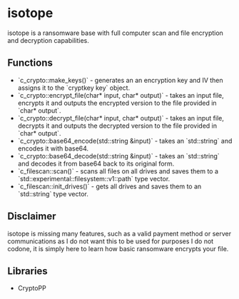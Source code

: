 # isotope
isotope is a ransomware base with full computer scan and file encryption and decryption capabilities.

## Functions
<ul>
  <li>`c_crypto::make_keys()` - generates an an encryption key and IV then assigns it to the `cryptkey key` object.
  <li>`c_crypto::encrypt_file(char* input, char* output)` - takes an input file, encrypts it and outputs the encrypted version to the file provided in `char* output`.</li>
  <li>`c_crypto::decrypt_file(char* input, char* output)` - takes an input file, decrypts it and outputs the decrypted version to the file provided in `char* output`.</li>
  <li>`c_crypto::base64_encode(std::string &input)` - takes an `std::string` and encodes it with base64.</li>
  <li>`c_crypto::base64_decode(std::string &input)` - takes an `std::string` and decodes it from base64 back to its original form.</li>
  <li>`c_filescan::scan()` - scans all files on all drives and saves them to a `std::experimental::filesystem::v1::path` type vector.</li>
  <li>`c_filescan::init_drives()` - gets all drives and saves them to an `std::string` type vector.</li>
</ul>

## Disclaimer
isotope is missing many features, such as a valid payment method or server communications as I do not want this to be used for purposes I do not codone, it is simply here to learn how basic ransomware encrypts your file.

## Libraries
<ul>
  <li>CryptoPP</li>
</ul>

